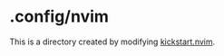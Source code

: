# .config/nvim
This is a directory created by modifying [kickstart.nvim](https://github.com/kdheepak/kickstart.nvim/).
